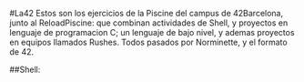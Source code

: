#La42
Estos son los ejercicios de la Piscine del campus de 42Barcelona, junto al ReloadPiscine: que combinan actividades de Shell, y proyectos en lenguaje de programacion C; un lenguaje de bajo nivel, y ademas proyectos en equipos llamados Rushes. Todos pasados por Norminette, y el formato de 42.

##Shell:
